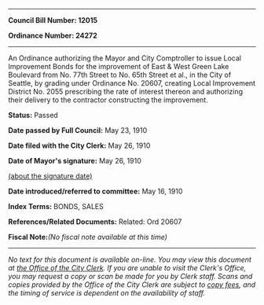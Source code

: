 

********

**Council Bill Number: 12015**
   
**Ordinance Number: 24272**
********

 An Ordinance authorizing the Mayor and City Comptroller to issue Local Improvement Bonds for the improvement of East & West Green Lake Boulevard from No. 77th Street to No. 65th Street et al., in the City of Seattle, by grading under Ordinance No. 20607, creating Local Improvement District No. 2055 prescribing the rate of interest thereon and authorizing their delivery to the contractor constructing the improvement.

**Status:** Passed
   
**Date passed by Full Council:** May 23, 1910
   
**Date filed with the City Clerk:** May 26, 1910
   
**Date of Mayor's signature:** May 26, 1910
   
[(about the signature date)](/~public/approvaldate.htm)
   
   
   
**Date introduced/referred to committee:** May 16, 1910
   
   
**Index Terms:** BONDS, SALES

**References/Related Documents:** Related: Ord 20607

**Fiscal Note:**_(No fiscal note available at this time)_
********

_No text for this document is available on-line. You may view this document at [the Office of the City Clerk](http://www.seattle.gov/leg/clerk/contactUs.htm). If you are unable to visit the Clerk's Office, you may request a copy or scan be made for you by Clerk staff. Scans and copies provided by the Office of the City Clerk are subject to [copy fees](http://clerk.seattle.gov/~public/clerkfees.htm), and the timing of service is dependent on the availability of staff._

